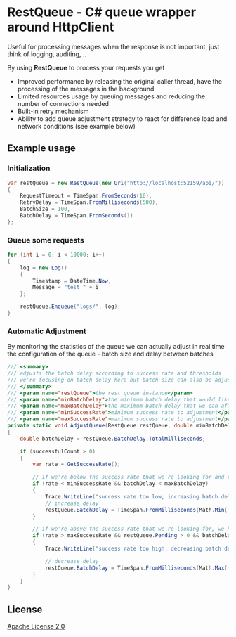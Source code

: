 # RestQueue - C# queue wrapper around HttpClient
Useful for processing messages when the response is not important, just think of logging, auditing, ..

By using **RestQueue** to process your requests you get
* Improved performance by releasing the original caller thread, have the processing of the messages in the background
* Limited resources usage by queuing messages and reducing the number of connections needed
* Built-in retry mechanism
* Ability to add queue adjustment strategy to react for difference load and network conditions (see example below)

## Example usage ##

### Initialization ###
```cs
var restQueue = new RestQueue(new Uri("http://localhost:52159/api/"))
{
    RequestTimeout = TimeSpan.FromSeconds(10),
    RetryDelay = TimeSpan.FromMilliseconds(500),
    BatchSize = 100,
    BatchDelay = TimeSpan.FromSeconds(1)
};

```

### Queue some requests ###
```cs
for (int i = 0; i < 10000; i++)
{
    log = new Log()
    {
        Timestamp = DateTime.Now,
        Message = "test " + i
    };

    restQueue.Enqueue("logs/", log);
}
```

### Automatic Adjustment ###
By monitoring the statistics of the queue we can actually adjust in real time the configuration of the queue - batch size and delay between batches
```cs
/// <summary>
/// adjusts the batch delay according to success rate and thresholds
/// we're focusing on batch delay here but batch size can also be adjusted
/// </summary>
/// <param name="restQueue">the rest queue instance</param>
/// <param name="minBatchDelay">the minimum batch delay that would like to have, don't have this too low as it will consume more CPU</param>
/// <param name="maxBatchDelay">the maximum batch delay that we can afford</param>
/// <param name="minSuccessRate">minimum success rate to adjustment</param>
/// <param name="maxSuccessRate">maximum success rate to adjustment</param>
private static void AdjustQueue(RestQueue restQueue, double minBatchDelay, double maxBatchDelay, int minSuccessRate, int maxSuccessRate)
{
    double batchDelay = restQueue.BatchDelay.TotalMilliseconds;

    if (successfulCount > 0)
    {
        var rate = GetSuccessRate();

        // if we're below the success rate that we're looking for and the batch delay can be adjusted then try to increase it by 10%
        if (rate < minSuccessRate && batchDelay < maxBatchDelay)
        {
            Trace.WriteLine("success rate too low, increasing batch delay");
            // increase delay
            restQueue.BatchDelay = TimeSpan.FromMilliseconds(Math.Min((batchDelay + maxBatchDelay) / 2, maxBatchDelay));
        }

        // if we're above the success rate that we're looking for, we have pending requests and the batch delay can be adjusted then try to decrease it by 10%
        if (rate > maxSuccessRate && restQueue.Pending > 0 && batchDelay < minBatchDelay)
        {
            Trace.WriteLine("success rate too high, decreasing batch delay");

            // decrease delay
            restQueue.BatchDelay = TimeSpan.FromMilliseconds(Math.Max((batchDelay + minBatchDelay) / 2, minBatchDelay));
        }
    }
}
```

## License ##
[Apache License 2.0](https://github.com/tensorflow/tensorflow/blob/master/LICENSE)

